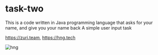 # task-two

This is a code written in Java programming language that asks for your name, and give you your name back
A simple user input task


https://zuri.team,
https://hng.tech


![hng](https://user-images.githubusercontent.com/73750587/129885746-f0db2071-a123-41e9-bd5a-d31449720f10.png)
